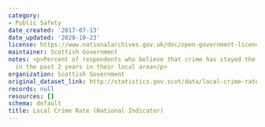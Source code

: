 ```yaml
---
category:
- Public Safety
date_created: '2017-07-13'
date_updated: '2020-10-23'
license: https://www.nationalarchives.gov.uk/doc/open-government-licence/version/3/
maintainer: Scottish Government
notes: <p>Percent of respondents who believe that crime has stayed the same or reduced
  in the past 2 years in their local area</p>
organization: Scottish Government
original_dataset_link: http://statistics.gov.scot/data/local-crime-rate-national-indicator
records: null
resources: []
schema: default
title: Local Crime Rate (National Indicator)
---
```

